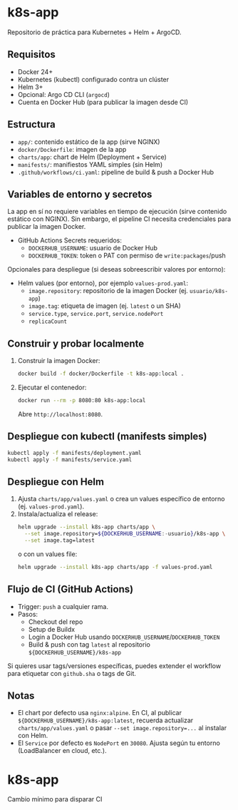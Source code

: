 # k8s-app
Repositorio de práctica para Kubernetes + Helm + ArgoCD.

## Requisitos
- Docker 24+
- Kubernetes (kubectl) configurado contra un clúster
- Helm 3+
- Opcional: Argo CD CLI (`argocd`)
- Cuenta en Docker Hub (para publicar la imagen desde CI)

## Estructura
- `app/`: contenido estático de la app (sirve NGINX)
- `docker/Dockerfile`: imagen de la app
- `charts/app`: chart de Helm (Deployment + Service)
- `manifests/`: manifiestos YAML simples (sin Helm)
- `.github/workflows/ci.yaml`: pipeline de build & push a Docker Hub

## Variables de entorno y secretos
La app en sí no requiere variables en tiempo de ejecución (sirve contenido estático con NGINX). Sin embargo, el pipeline CI necesita credenciales para publicar la imagen Docker.

- GitHub Actions Secrets requeridos:
  - `DOCKERHUB_USERNAME`: usuario de Docker Hub
  - `DOCKERHUB_TOKEN`: token o PAT con permiso de `write:packages`/push

Opcionales para despliegue (si deseas sobreescribir valores por entorno):
- Helm values (por entorno), por ejemplo `values-prod.yaml`:
  - `image.repository`: repositorio de la imagen Docker (ej. `usuario/k8s-app`)
  - `image.tag`: etiqueta de imagen (ej. `latest` o un SHA)
  - `service.type`, `service.port`, `service.nodePort`
  - `replicaCount`

## Construir y probar localmente
1. Construir la imagen Docker:
   ```bash
   docker build -f docker/Dockerfile -t k8s-app:local .
   ```
2. Ejecutar el contenedor:
   ```bash
   docker run --rm -p 8080:80 k8s-app:local
   ```
   Abre `http://localhost:8080`.

## Despliegue con kubectl (manifests simples)
```bash
kubectl apply -f manifests/deployment.yaml
kubectl apply -f manifests/service.yaml
```

## Despliegue con Helm
1. Ajusta `charts/app/values.yaml` o crea un values específico de entorno (ej. `values-prod.yaml`).
2. Instala/actualiza el release:
   ```bash
   helm upgrade --install k8s-app charts/app \
     --set image.repository=${DOCKERHUB_USERNAME:-usuario}/k8s-app \
     --set image.tag=latest
   ```
   o con un values file:
   ```bash
   helm upgrade --install k8s-app charts/app -f values-prod.yaml
   ```

## Flujo de CI (GitHub Actions)
- Trigger: `push` a cualquier rama.
- Pasos:
  - Checkout del repo
  - Setup de Buildx
  - Login a Docker Hub usando `DOCKERHUB_USERNAME`/`DOCKERHUB_TOKEN`
  - Build & push con tag `latest` al repositorio `${DOCKERHUB_USERNAME}/k8s-app`

Si quieres usar tags/versiones específicas, puedes extender el workflow para etiquetar con `github.sha` o tags de Git.

## Notas
- El chart por defecto usa `nginx:alpine`. En CI, al publicar `${DOCKERHUB_USERNAME}/k8s-app:latest`, recuerda actualizar `charts/app/values.yaml` o pasar `--set image.repository=...` al instalar con Helm.
- El `Service` por defecto es `NodePort` en `30080`. Ajusta según tu entorno (LoadBalancer en cloud, etc.).

# k8s-app
Cambio mínimo para disparar CI


